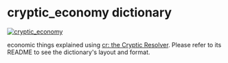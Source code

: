 # cryptic_economy dictionary

[![cryptic_economy](https://github.com/cryptic-resolver/cryptic_economy/workflows/test-dict/badge.svg)](https://github.com/cryptic-resolver/cryptic_economy/actions/workflows/test.yml)

economic things explained using [cr: the Cryptic Resolver](https://github.com/cryptic-resolver/cr.rb). Please refer to its README to see the dictionary's layout and format.

<br>
